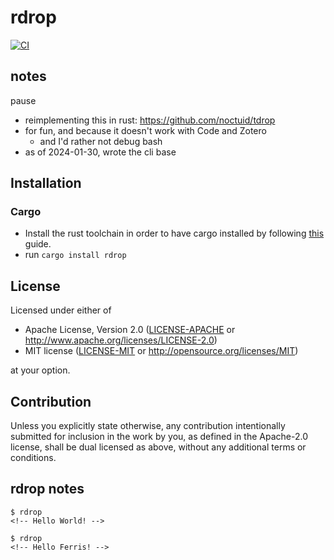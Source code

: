 # rdrop
<!-- [![Crates.io](https://img.shields.io/crates/v/rdrop.svg)](https://crates.io/crates/rdrop) -->
<!-- [![Docs.rs](https://docs.rs/rdrop/badge.svg)](https://docs.rs/rdrop) -->
[![CI](https://github.com//rdrop/workflows/CI/badge.svg)](https://github.com//rdrop/actions)
## notes
pause 
- reimplementing this in rust: https://github.com/noctuid/tdrop
- for fun, and because it doesn't work with Code and Zotero
  - and I'd rather not debug bash 
- as of 2024-01-30, wrote the cli base   

## Installation

### Cargo

* Install the rust toolchain in order to have cargo installed by following
  [this](https://www.rust-lang.org/tools/install) guide.
* run `cargo install rdrop`

## License

Licensed under either of

 * Apache License, Version 2.0
   ([LICENSE-APACHE](LICENSE-APACHE) or http://www.apache.org/licenses/LICENSE-2.0)
 * MIT license
   ([LICENSE-MIT](LICENSE-MIT) or http://opensource.org/licenses/MIT)

at your option.

## Contribution

Unless you explicitly state otherwise, any contribution intentionally submitted
for inclusion in the work by you, as defined in the Apache-2.0 license, shall be
dual licensed as above, without any additional terms or conditions.

## rdrop notes

```console
$ rdrop
<!-- Hello World! -->

$ rdrop
<!-- Hello Ferris! -->
```

<!-- You can also test for command failures and pass in environment variables:

```console
$ rdrop 
? 1
Must supply exactly one argument.

$ GOODBYE=true rdrop
Goodbye World!
``` -->

<!-- Sometimes, your test might include output that is generated at runtime. When that's the case, you
can
use variables to replace those values. In our `tests/trycmd.rs`, we've defined a
variable `[REPLACEMENT]` such that whenever the value `runtime-value` appears, it will be
replaced with `[REPLACEMENT]`:

```console
$ rdrop "blah blah runtime-value blah"
Hello blah blah [REPLACEMENT] blah!

$ rdrop "blah blah runtime-value blah"
Hello blah blah runtime-value blah!

``` -->
